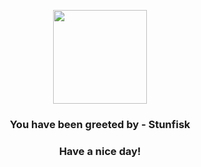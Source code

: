 <p align="center">
    <img src="https://raw.githubusercontent.com/PokeAPI/sprites/master/sprites/pokemon/618.png" width="150" height="150">
</p>
<h3 align="center">You have been greeted by - <b>Stunfisk</b></h3>
<h3 align="center">Have a nice day!</h3>
